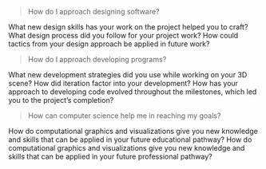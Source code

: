 > How do I approach designing software?

What new design skills has your work on the project helped you to craft?
What design process did you follow for your project work?
How could tactics from your design approach be applied in future work?

> How do I approach developing programs?

What new development strategies did you use while working on your 3D scene?
How did iteration factor into your development?
How has your approach to developing code evolved throughout the milestones, which led you to the project’s completion?

> How can computer science help me in reaching my goals?

How do computational graphics and visualizations give you new knowledge and skills that can be applied in your future educational pathway?
How do computational graphics and visualizations give you new knowledge and skills that can be applied in your future professional pathway?

